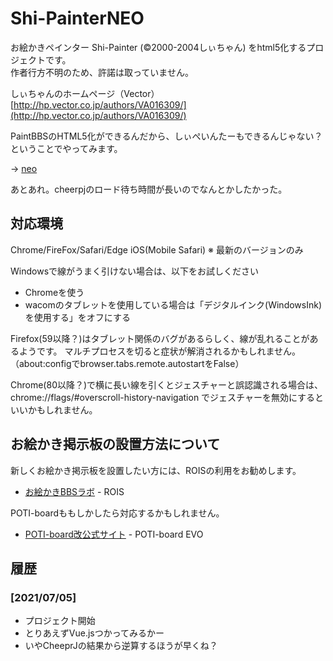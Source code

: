 # Shi-PainterNEO

お絵かきペインター Shi-Painter (©2000-2004しぃちゃん) をhtml5化するプロジェクトです。  
作者行方不明のため、許諾は取っていません。  

しぃちゃんのホームページ（Vector）  
[http://hp.vector.co.jp/authors/VA016309/](http://hp.vector.co.jp/authors/VA016309/)

PaintBBSのHTML5化ができるんだから、しぃぺいんたーもできるんじゃない？ということでやってみます。

-> [neo](https://github.com/funige/neo/)

あとあれ。cheerpjのロード待ち時間が長いのでなんとかしたかった。

## 対応環境

Chrome/FireFox/Safari/Edge iOS(Mobile Safari)
※ 最新のバージョンのみ

Windowsで線がうまく引けない場合は、以下をお試しください

- Chromeを使う
- wacomのタブレットを使用している場合は「デジタルインク(WindowsInk)を使用する」をオフにする

Firefox(59以降？)はタブレット関係のバグがあるらしく、線が乱れることがあるようです。
マルチプロセスを切ると症状が解消されるかもしれません。（about:configでbrowser.tabs.remote.autostartをFalse）

Chrome(80以降？)で横に長い線を引くとジェスチャーと誤認識される場合は、chrome://flags/#overscroll-history-navigation でジェスチャーを無効にするといいかもしれません。

## お絵かき掲示板の設置方法について

新しくお絵かき掲示板を設置したい方には、ROISの利用をお勧めします。

- [お絵かきBBSラボ](https://dev.oekakibbs.net/) - ROIS

POTI-boardももしかしたら対応するかもしれません。

- [POTI-board改公式サイト](https://pbbs.sakura.ne.jp/poti/) - POTI-board EVO

## 履歴

### [2021/07/05]

- プロジェクト開始
- とりあえずVue.jsつかってみるかー
- いやCheeprJの結果から逆算するほうが早くね？
